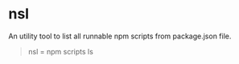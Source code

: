 # nsl

An utility tool to list all runnable npm scripts from package.json file.

> nsl = npm scripts ls